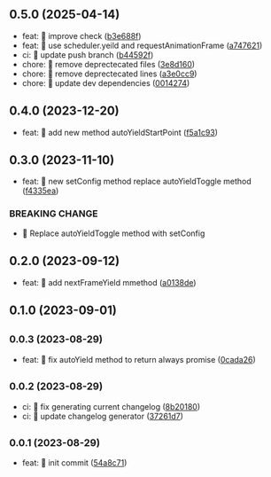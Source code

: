 ## 0.5.0 (2025-04-14)

* feat: 🎸 improve check ([b3e688f](https://github.com/mjancarik/esmj-task/commit/b3e688f))
* feat: 🎸 use scheduler.yeild and requestAnimationFrame ([a747621](https://github.com/mjancarik/esmj-task/commit/a747621))
* ci: 🎡 update push branch ([b44592f](https://github.com/mjancarik/esmj-task/commit/b44592f))
* chore: 🤖 remove deprectecated files ([3e8d160](https://github.com/mjancarik/esmj-task/commit/3e8d160))
* chore: 🤖 remove deprectecated lines ([a3e0cc9](https://github.com/mjancarik/esmj-task/commit/a3e0cc9))
* chore: 🤖 update dev dependencies ([0014274](https://github.com/mjancarik/esmj-task/commit/0014274))



## 0.4.0 (2023-12-20)

* feat: 🎸 add new method autoYieldStartPoint ([f5a1c93](https://github.com/mjancarik/esmj-task/commit/f5a1c93))



## 0.3.0 (2023-11-10)

* feat: 🎸 new setConfig method replace autoYieldToggle method ([f4335ea](https://github.com/mjancarik/esmj-task/commit/f4335ea))


### BREAKING CHANGE

* 🧨  Replace autoYieldToggle method with setConfig


## 0.2.0 (2023-09-12)

* feat: 🎸 add nextFrameYield mmethod ([a0138de](https://github.com/mjancarik/esmj-task/commit/a0138de))



## 0.1.0 (2023-09-01)




## <small>0.0.3 (2023-08-29)</small>

* feat: 🎸 fix autoYield method to return always promise ([0cada26](https://github.com/mjancarik/esmj-task/commit/0cada26))



## <small>0.0.2 (2023-08-29)</small>

* ci: 🎡 fix generating current changelog ([8b20180](https://github.com/mjancarik/esmj-task/commit/8b20180))
* ci: 🎡 update changelog generator ([37261d7](https://github.com/mjancarik/esmj-task/commit/37261d7))



## <small>0.0.1 (2023-08-29)</small>

* feat: 🎸 init commit ([54a8c71](https://github.com/mjancarik/esmj-task/commit/54a8c71))



